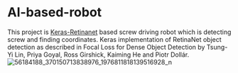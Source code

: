 # AI-based-robot
  This project is [Keras-Retinanet](https://github.com/fizyr/keras-retinanet) based screw driving robot which is detecting screw and finding coordinates. Keras implementation of RetinaNet object detection as described in Focal Loss for Dense Object Detection by Tsung-Yi Lin, Priya Goyal, Ross Girshick, Kaiming He and Piotr Dollár.
![56184188_370150713838976_1976811818139516928_n](https://user-images.githubusercontent.com/29839095/58111774-b17df680-7c24-11e9-8dd6-6d95edb06209.jpg)
